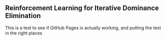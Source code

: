 ## Reinforcement Learning for Iterative Dominance Elimination

This is a test to see if GitHub Pages is actually working, and putting the text in the right places
